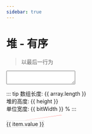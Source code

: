 ```yaml
---
sidebar: true
---
```


# 堆 - 有序

> 以最后一行为

<div class='input'><textarea v-model='arr'></textarea></div>

::: tip
数组长度: {{ array.length }}  
堆的高度: {{ height }}  
单位宽度: {{ bitWidth }} %
:::

<div class='preview'>
  <transition-group name="list-complete" tag="div">
    <div v-for="(item, idx) in arrObj" :key="item.key" class="list-complete-item" :class="{blank: item.blank}" :style="{width: `${bitWidth * item.width}%`}">
        <div class='inner'>{{ item.value }}</div>
        <span v-if='!item.blank && idx > 2' class='connect-line' :style='{transform: `scaleX(${(item.lineScale)})`}' @click='switchWithParent(idx)'></span>
    </div>
  </transition-group>
</div>

<!-- <span v-for="i in [0,1,2,3,4,5,6,7,8,9,10,11,12,13,14,15,16,21,34,55]" :key='i'>{{ lineId(i) }}</span> -->

<script>
import './style.css'
import { heap, hyphenate, log2, lineId, idx2ab } from './utils'

export default {
    name: 'ordered',
    data() {
        return {
            arr: '0 1 2 3 4 5 6 7 8 9 10 11 12 13 14 15 16 17 18 19 20',
            idx2ab, lineId
        }
    },
    computed: {
        array() {
            try {
                const raw = this.arr.trim()
                if (!raw) return []
                return raw.split(/[\s,\-]+/)
            } catch (e) {
                return []
            }
        },
        heap() {
            return heap(this.array)
        },
        height() {
            if (this.array.length === 0) return '-'
            return lineId(this.array.length - 1) + 1
        },
        bitWidth() {
            if (this.array.length === 0) return '-'
            return Math.floor(100000 / Math.pow(2, this.height - 1)) / 1000
        },
        arrObj() {
            if (this.array.length === 0) return []
            return this.array.map((str, idx) => {
                // 使用可计算的公式, 忽略性能
                const lastIdx = this.array.slice(0, idx).lastIndexOf(str)
                const key = lastIdx === -1 ? str : `${str}-${idx}`

                const [a, b] = idx2ab(idx)
                const intervalLength = Math.pow(2, this.height - (a + 1)) - 1
                const siderLength = intervalLength / 2
                const isFirst = b === 0
                const isLast = idx2ab(idx + 1)[1] === 0
                const isLeft = b % 2 === 0

                const item = [{
                    key,
                    value: str,
                    width: 1,
                    lineScale: (isLeft ? 1 : -1) * ((intervalLength + 1) / 2)
                },{
                    value: ' ',
                    key: `${idx}-r`,
                    width: isLast ? siderLength : intervalLength,
                    blank: !0
                }]
                if (isFirst) {
                    item.unshift({
                        value: ' ',
                        key: `${idx}-l`,
                        width: siderLength,
                        blank: !0
                    })
                }
                return item
            }).reduce((result, item) => result.concat(item), [])
        }
    },
    methods: {
        switchWithParent(idx) {
           // TODO switchWithParent
        }
    }
}
</script>

<style>
.list-complete-item {
  transition: all 1s;
  display: flex;
  min-height: 1.4em;
  height: 1.4em;
  line-height: 1.4em;
  float: left;
  justify-content: center;
  align-items: center;
  padding: .5em 0;
  position: relative
}
.inner {
  border-radius: 5px;
  box-shadow:inset 0 0 1px #333;
  cursor: pointer;
  min-width: 1.5em;
  text-align: center;
  position: relative
}
.connect-line{
    position: absolute;
    left: 50%;
    top: -.5em;
    width: 100%;
    height: 1em;
    transform-origin: left;
}
.connect-line:hover{
    cursor: pointer
}
.connect-line::before{
    content: '';
    display: block;
    position: absolute;
    background: red;
    width: 100%;
    height: 100%;
    clip-path: polygon(99% 0, 100% 1%, 1% 100%, 0 99%);
}
.connect-line:hover::before{
    background: blue;
}
.blank .inner{
  box-shadow:none;
  cursor: default;
}

.list-complete-enter, .list-complete-leave-to
/* .list-complete-leave-active for below version 2.1.8 */ {
  opacity: 0;
  transform: translateY(30px);
}
.list-complete-leave-active {
  position: absolute;
}
.preview > div{
    overflow: hidden
}
</style>
